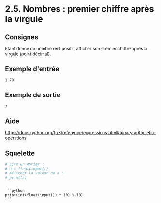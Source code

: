 # 2.5. Nombres : premier chiffre après la virgule

## Consignes

Etant donné un nombre réel positif, afficher son premier chiffre après la virgule (point décimal).

## Exemple d'entrée

```
1.79
```

## Exemple de sortie

```
7
```

## Aide

https://docs.python.org/fr/3/reference/expressions.html#binary-arithmetic-operations

## Squelette

```python
# Lire un entier :
# a = float(input())
# Afficher la valeur de a :
# print(a)
```

````{dropdown} Proposition de solution

```python
print(int(float(input()) * 10) % 10)
```
````

